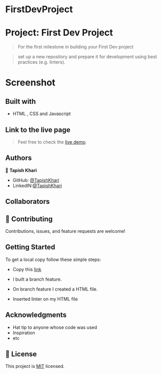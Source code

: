 # FirstDevProject
# Project: First Dev Project

> For the first milestone in building your First Dev project

> set up a new repository and prepare it for development using best practices (e.g. linters).


# Screenshot

>

## Built with

- HTML , CSS and Javascript

## Link to the live page

> Feel free to check the [live demo](https://tapishkhari.github.io/FirstDevProject/).

## Authors

👤 **Tapish Khari**

- GitHub: [@TapishKhari](https://github.com/TapishKhari)
- LinkedIN:[@TapishKhari](https://www.linkedin.com/in/tapish-khari-87a12855/)
## Collaborators


## 🤝 Contributing

Contributions, issues, and feature requests are welcome!

## Getting Started

To get a local copy follow these simple steps:

- Copy this [link](git@github.com:TapishKhari/FirstDevProject.git)

- I built a branch feature.

- On branch feature I created a HTML file.

- Inserted linter on my HTML file 

## Acknowledgments

- Hat tip to anyone whose code was used
- Inspiration
- etc

## 📝 License

This project is [MIT](./MIT.md) licensed.